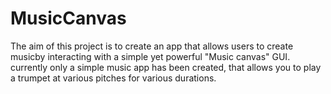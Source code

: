 # MusicCanvas

The aim of this project is to create an app that allows users to create musicby interacting with a simple yet powerful "Music canvas" GUI.
currently only a simple music app has been created, that allows you to play a trumpet at various pitches for various durations.
